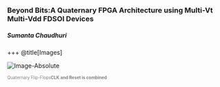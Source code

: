 ### Beyond Bits:A Quaternary FPGA Architecture using Multi-Vt Multi-Vdd FDSOI Devices
##### Sumanta Chaudhuri 
+++
@title[Images]


![Image-Absolute](https://perso.telecom-paristech.fr/chaudhur/tmp/4VL_FF.svg)

<span style="color:gray; font-size:0.7em">Quaternary Flip-Flops<b>CLK and Reset is combined</b></span>

